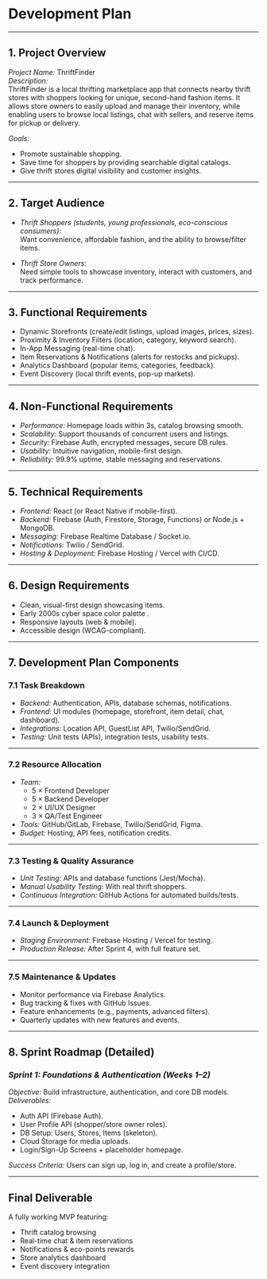#  Development Plan

---

## 1. Project Overview
*Project Name:* ThriftFinder  
*Description:*  
ThriftFinder is a local thrifting marketplace app that connects nearby thrift stores with shoppers looking for unique, second-hand fashion items. It allows store owners to easily upload and manage their inventory, while enabling users to browse local listings, chat with sellers, and reserve items for pickup or delivery.  

*Goals:*  
- Promote sustainable shopping.  
- Save time for shoppers by providing searchable digital catalogs.  
- Give thrift stores digital visibility and customer insights.  

---

## 2. Target Audience
- *Thrift Shoppers (students, young professionals, eco-conscious consumers):*  
  Want convenience, affordable fashion, and the ability to browse/filter items.  

- *Thrift Store Owners:*  
  Need simple tools to showcase inventory, interact with customers, and track performance.  

---

## 3. Functional Requirements
- Dynamic Storefronts (create/edit listings, upload images, prices, sizes).  
- Proximity & Inventory Filters (location, category, keyword search).  
- In-App Messaging (real-time chat).  
- Item Reservations & Notifications (alerts for restocks and pickups).  
- Analytics Dashboard (popular items, categories, feedback).  
- Event Discovery (local thrift events, pop-up markets).   

---

## 4. Non-Functional Requirements
- *Performance:* Homepage loads within 3s, catalog browsing smooth.  
- *Scalability:* Support thousands of concurrent users and listings.  
- *Security:* Firebase Auth, encrypted messages, secure DB rules.  
- *Usability:* Intuitive navigation, mobile-first design.  
- *Reliability:* 99.9% uptime, stable messaging and reservations.  

---

## 5. Technical Requirements
- *Frontend:* React (or React Native if mobile-first).  
- *Backend:* Firebase (Auth, Firestore, Storage, Functions) or Node.js + MongoDB.  
- *Messaging:* Firebase Realtime Database / Socket.io.  
- *Notifications:* Twilio / SendGrid.  
- *Hosting & Deployment:* Firebase Hosting / Vercel with CI/CD.  

---

## 6. Design Requirements
- Clean, visual-first design showcasing items.  
- Early 2000s cyber space color palette .  
- Responsive layouts (web & mobile).  
- Accessible design (WCAG-compliant).  

---

## 7. Development Plan Components

### 7.1 Task Breakdown
- *Backend:* Authentication, APIs, database schemas, notifications.  
- *Frontend:* UI modules (homepage, storefront, item detail, chat, dashboard).  
- *Integrations:* Location API, GuestList API, Twilio/SendGrid.  
- *Testing:* Unit tests (APIs), integration tests, usability tests.  

---

### 7.2 Resource Allocation
- *Team:*  
  - 5 × Frontend Developer  
  - 5 × Backend Developer  
  - 2 × UI/UX Designer  
  - 3 × QA/Test Engineer  
- *Tools:* GitHub/GitLab, Firebase, Twilio/SendGrid, Figma.  
- *Budget:* Hosting, API fees, notification credits.  

---

### 7.3 Testing & Quality Assurance
- *Unit Testing:* APIs and database functions (Jest/Mocha).    
- *Manual Usability Testing:* With real thrift shoppers.  
- *Continuous Integration:* GitHub Actions for automated builds/tests.  

---

### 7.4 Launch & Deployment
- *Staging Environment:* Firebase Hosting / Vercel for testing.  
- *Production Release:* After Sprint 4, with full feature set.  

---

### 7.5 Maintenance & Updates
- Monitor performance via Firebase Analytics.  
- Bug tracking & fixes with GitHub Issues.  
- Feature enhancements (e.g., payments, advanced filters).  
- Quarterly updates with new features and events.  

---

## 8. Sprint Roadmap (Detailed)

### *Sprint 1: Foundations & Authentication (Weeks 1–2)*
*Objective:* Build infrastructure, authentication, and core DB models.  
*Deliverables:*
- Auth API (Firebase Auth).  
- User Profile API (shopper/store owner roles).  
- DB Setup: Users, Stores, Items (skeleton).  
- Cloud Storage for media uploads.  
- Login/Sign-Up Screens + placeholder homepage.  

*Success Criteria:* Users can sign up, log in, and create a profile/store.  

---



##  Final Deliverable
A fully working MVP featuring:
- Thrift catalog browsing  
- Real-time chat & item reservations  
- Notifications & eco-points rewards  
- Store analytics dashboard  
- Event discovery integration

